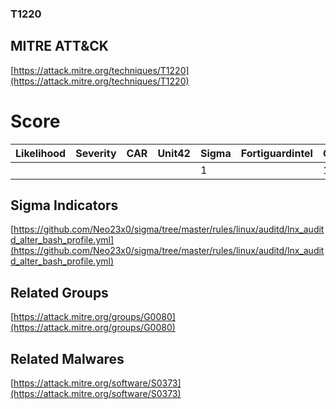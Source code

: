 
### T1220
## MITRE ATT&CK
[https://attack.mitre.org/techniques/T1220](https://attack.mitre.org/techniques/T1220)

# Score

| Likelihood | Severity | CAR | Unit42 | Sigma | Fortiguardintel | Groups | Malwares | Tools |
| ---------- | -------- | --- | ------ | ----- | --------------- | ---  | --- | --- |
 |   |   |   |   | 1 |   | 1 | 1 |   |



## Sigma Indicators

[https://github.com/Neo23x0/sigma/tree/master/rules/linux/auditd/lnx_auditd_alter_bash_profile.yml](https://github.com/Neo23x0/sigma/tree/master/rules/linux/auditd/lnx_auditd_alter_bash_profile.yml)
[]()


## Related Groups

[https://attack.mitre.org/groups/G0080](https://attack.mitre.org/groups/G0080)
[]()


## Related Malwares

[https://attack.mitre.org/software/S0373](https://attack.mitre.org/software/S0373)
[]()
